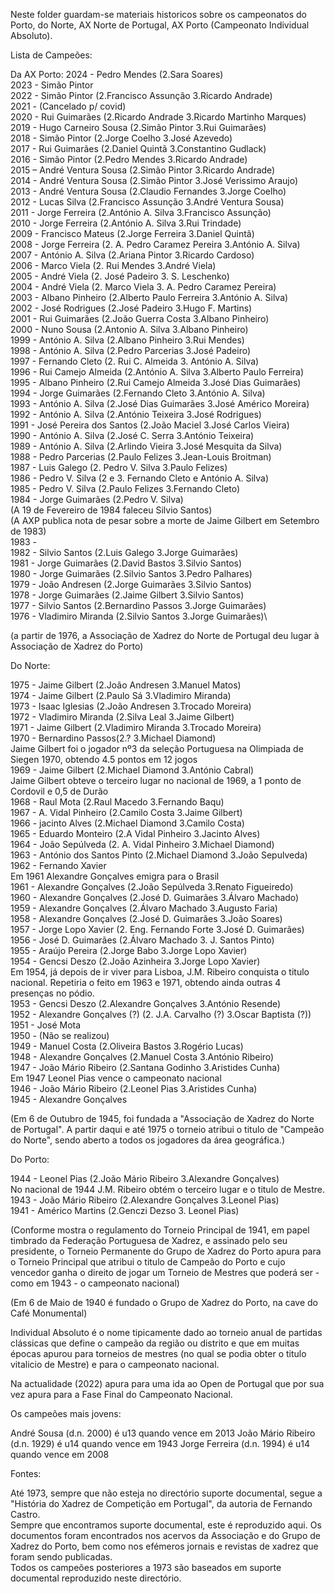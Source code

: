 Neste folder guardam-se materiais historicos sobre os campeonatos do Porto, do Norte, AX Norte de Portugal, AX Porto (Campeonato Individual Absoluto).

Lista de Campeões:

Da AX Porto:
2024 - Pedro Mendes (2.Sara Soares)\
2023 - Simão Pintor \
2022 - Simão Pintor (2.Francisco Assunção 3.Ricardo Andrade)\
2021 - (Cancelado p/ covid)\
2020 - Rui Guimarães (2.Ricardo Andrade 3.Ricardo Martinho Marques)\
2019 - Hugo Carneiro Sousa (2.Simão Pintor 3.Rui Guimarães)\
2018 - Simão Pintor (2.Jorge Coelho 3.José Azevedo)\
2017 - Rui Guimarães (2.Daniel Quintã 3.Constantino Gudlack)\
2016 - Simão Pintor (2.Pedro Mendes 3.Ricardo Andrade)\
2015 – André Ventura Sousa (2.Simão Pintor 3.Ricardo Andrade)\
2014 - André Ventura Sousa (2.Simão Pintor 3.José Verissimo Araujo)\
2013 - André Ventura Sousa (2.Claudio Fernandes 3.Jorge Coelho)\
2012 - Lucas Silva (2.Francisco Assunção 3.André Ventura Sousa)\
2011 - Jorge Ferreira (2.António A. Silva 3.Francisco Assunção)\
2010 - Jorge Ferreira (2.António A. Silva 3.Rui Trindade)\
2009 - Francisco Mateus (2.Jorge Ferreira 3.Daniel Quintã)\
2008 - Jorge Ferreira (2. A. Pedro Caramez Pereira 3.António A. Silva)\
2007 - António A. Silva (2.Ariana Pintor 3.Ricardo Cardoso)\
2006 - Marco Viela (2. Rui Mendes 3.André Viela)\
2005 - André Viela (2. José Padeiro 3. S. Leschenko)\
2004 - André Viela (2. Marco Viela 3. A. Pedro Caramez Pereira)\
2003 - Albano Pinheiro (2.Alberto Paulo Ferreira 3.António A. Silva)\
2002 - José Rodrigues (2.José Padeiro 3.Hugo F. Martins)\
2001 - Rui Guimarães (2.João Guerra Costa 3.Albano Pinheiro)\
2000 - Nuno Sousa (2.Antonio A. Silva 3.Albano Pinheiro)\
1999 - António A. Silva (2.Albano Pinheiro 3.Rui Mendes)\
1998 - António A. Silva (2.Pedro Parcerias 3.José Padeiro)\
1997 - Fernando Cleto (2. Rui C. Almeida 3. António A. Silva)\
1996 - Rui Camejo Almeida (2.António A. Silva 3.Alberto Paulo Ferreira)\
1995 - Albano Pinheiro (2.Rui Camejo Almeida 3.José Dias Guimarães)\
1994 - Jorge Guimarães (2.Fernando Cleto 3.António A. Silva)\
1993 - António A. Silva (2.José Dias Guimarães 3.José Américo Moreira)\
1992 - António A. Silva (2.António Teixeira 3.José Rodrigues)\
1991 - José Pereira dos Santos (2.João Maciel 3.José Carlos Vieira)\
1990 - António A. Silva (2.José C. Serra 3.António Teixeira)\
1989 - António A. Silva (2.Arlindo Vieira 3.José Mesquita da Silva)\
1988 - Pedro Parcerias (2.Paulo Felizes 3.Jean-Louis Broitman)\
1987 - Luis Galego (2. Pedro V. Silva 3.Paulo Felizes)\
1986 - Pedro V. Silva (2 e 3. Fernando Cleto e António A. Silva)\
1985 - Pedro V. Silva (2.Paulo Felizes 3.Fernando Cleto)\
1984 - Jorge Guimarães (2.Pedro V. Silva)\
(A 19 de Fevereiro de 1984 faleceu Silvio Santos)\
(A AXP publica nota de pesar sobre a morte de Jaime Gilbert em Setembro de 1983)\
1983 - \
1982 - Silvio Santos (2.Luis Galego 3.Jorge Guimarães)\
1981 - Jorge Guimarães (2.David Bastos 3.Silvio Santos)\
1980 - Jorge Guimarães (2.Silvio Santos 3.Pedro Palhares)\
1979 - João Andresen (2.Jorge Guimarães 3.Silvio Santos)\
1978 - Jorge Guimarães (2.Jaime Gilbert 3.Silvio Santos)\
1977 - Silvio Santos (2.Bernardino Passos 3.Jorge Guimarães)\
1976 - Vladimiro Miranda (2.Silvio Santos 3.Jorge Guimarães)\

(a partir de  1976, a Associação de Xadrez do Norte de Portugal deu lugar à Associação de Xadrez do Porto)

Do Norte:

1975 - Jaime Gilbert (2.João Andresen 3.Manuel Matos)\
1974 - Jaime Gilbert (2.Paulo Sá 3.Vladimiro Miranda)\
1973 - Isaac Iglesias (2.João Andresen 3.Trocado Moreira)\
1972 - Vladimiro Miranda (2.Silva Leal 3.Jaime Gilbert)\
1971 - Jaime Gilbert (2.Vladimiro Miranda 3.Trocado Moreira)\
1970 - Bernardino Passos(2.? 3.Michael Diamond)\
Jaime Gilbert foi o jogador nº3 da seleção Portuguesa na Olimpiada de Siegen 1970, obtendo 4.5 pontos em 12 jogos\
1969 - Jaime Gilbert (2.Michael Diamond 3.António Cabral)\
Jaime Gilbert obteve o terceiro lugar no nacional de 1969, a 1 ponto de Cordovil e 0,5 de Durão\
1968 - Raul Mota (2.Raul Macedo 3.Fernando Baqu)\
1967 - A. Vidal Pinheiro (2.Camilo Costa 3.Jaime Gilbert)\
1966 - jacinto Alves (2.Michael Diamond 3.Camilo Costa)\
1965 - Eduardo Monteiro (2.A Vidal Pinheiro 3.Jacinto Alves)\
1964 - João Sepúlveda (2. A. Vidal Pinheiro 3.Michael Diamond)\
1963 - António dos Santos Pinto (2.Michael Diamond 3.João Sepulveda)\
1962 - Fernando Xavier\
Em 1961 Alexandre Gonçalves emigra para o Brasil\
1961 - Alexandre Gonçalves (2.João Sepúlveda 3.Renato Figueiredo)\
1960 - Alexandre Gonçalves (2.José D. Guimarães 3.Álvaro Machado)\
1959 - Alexandre Gonçalves (2.Álvaro Machado 3.Augusto Faria)\
1958 - Alexandre Gonçalves (2.José D. Guimarães 3.João Soares)\
1957 - Jorge Lopo Xavier (2. Eng. Fernando Forte 3.José D. Guimarães)
1956 - José D. Guimarães (2.Álvaro Machado 3. J. Santos Pinto)\
1955 - Araújo Pereira (2.Jorge Babo 3.Jorge Lopo Xavier)\
1954 - Gencsi Deszo (2.João Azinheira 3.Jorge Lopo Xavier)\
Em 1954, já depois de ir viver para Lisboa, J.M. Ribeiro conquista o titulo nacional. Repetiria o feito em 1963 e 1971, obtendo ainda outras 4 presenças no pódio.\
1953 - Gencsi Deszo (2.Alexandre Gonçalves 3.António Resende)\
1952 - Alexandre Gonçalves (?) (2. J.A. Carvalho (?) 3.Oscar Baptista (?))\
1951 - José Mota\
1950 - (Não se realizou)\
1949 - Manuel Costa (2.Oliveira Bastos 3.Rogério Lucas)\
1948 - Alexandre Gonçalves (2.Manuel Costa 3.António Ribeiro)\
1947 - João Mário Ribeiro (2.Santana Godinho 3.Aristides Cunha)\
Em 1947 Leonel Pias vence o campeonato nacional\
1946 - João Mário Ribeiro (2.Leonel Pias 3.Aristides Cunha)\
1945 - Alexandre Gonçalves

(Em 6 de Outubro de 1945, foi fundada a "Associação de Xadrez do Norte de Portugal". A partir daqui e até 1975 o torneio
atribui o titulo de "Campeão do Norte", sendo aberto a todos os jogadores da área geográfica.)

Do Porto:

1944 - Leonel Pias (2.João Mário Ribeiro 3.Alexandre Gonçalves)\
No nacional de 1944 J.M. Ribeiro obtém o terceiro lugar e o titulo de Mestre.\
1943 - João Mário Ribeiro (2.Alexandre Gonçalves 3.Leonel Pias)\
1941 - Américo Martins (2.Genczi Dezso 3. Leonel Pias)

(Conforme mostra o regulamento do Torneio Principal de 1941, em papel timbrado da Federação Portuguesa de Xadrez, e assinado pelo
seu presidente, o Torneio Permanente do Grupo de Xadrez do Porto apura para o Torneio Principal que atribui o titulo de Campeão do Porto
e cujo vencedor ganha o direito de jogar um Torneio de Mestres que poderá ser - como em 1943 - o campeonato nacional)

(Em 6 de Maio de 1940 é fundado o Grupo de Xadrez do Porto, na cave do Café Monumental)

Individual Absoluto é o nome tipicamente dado ao torneio anual  de partidas clássicas que define o campeão da região ou distrito e
que em muitas épocas apurou para torneios de mestres (no qual se podia obter o titulo vitalicio de Mestre) e para o campeonato nacional.

Na actualidade (2022) apura para uma ida ao Open de Portugal que por sua vez apura para a Fase Final do Campeonato Nacional.

Os campeões mais jovens:

André Sousa (d.n. 2000) é u13 quando vence em 2013
João Mário Ribeiro (d.n. 1929) é u14 quando vence em 1943
Jorge Ferreira (d.n. 1994) é u14 quando vence em 2008

Fontes:

Até 1973, sempre que não esteja no directório suporte documental, segue a "História do Xadrez de Competição em Portugal", da autoria de Fernando Castro.\
Sempre que encontramos suporte documental, este é reproduzido aqui. Os documentos foram encontrados nos acervos da Associação e do Grupo de Xadrez do Porto, bem como nos efémeros jornais e revistas de xadrez que foram sendo publicadas.\
Todos os campeões posteriores a 1973 são baseados em suporte documental reproduzido neste directório.
